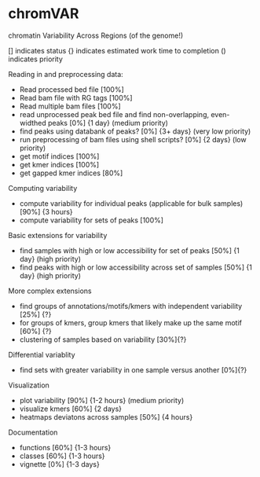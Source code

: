 # chromVAR
chromatin Variability Across Regions (of the genome!)

[] indicates status {} indicates estimated work time to completion () indicates priority

Reading in and preprocessing data:
- Read processed bed file [100%]
- Read bam file with RG tags [100%]
- Read multiple bam files [100%]
- read unprocessed peak bed file and find non-overlapping, even-widthed peaks [0%] {1 day} (medium priority)
- find peaks using databank of peaks? [0%] {3+ days} (very low priority)
- run preprocessing of bam files using shell scripts? [0%] {2 days} (low priority)
- get motif indices [100%]
- get kmer indices [100%]
- get gapped kmer indices [80%]

Computing variability
- compute variability for individual peaks (applicable for bulk samples) [90%] {3 hours}
- compute variability for sets of peaks [100%]

Basic extensions for variability
- find samples with high or low accessibility for set of peaks [50%] {1 day} (high priority)
- find peaks with high or low accessibility across set of samples [50%] {1 day}  (high priority)

More complex extensions
- find groups of annotations/motifs/kmers with independent variability [25%] {?}
- for groups of kmers, group kmers that likely make up the same motif [60%] {?}
- clustering of samples based on variability [30%]{?}

Differential variablity
- find sets with greater variability in one sample versus another [0%]{?}

Visualization
- plot variability [90%] {1-2 hours} (medium priority)
- visualize kmers [60%] {2 days}
- heatmaps deviatons across samples [50%] {4 hours}

Documentation 
- functions [60%] {1-3 hours}
- classes [60%] {1-3 hours}
- vignette [0%] {1-3 days}








